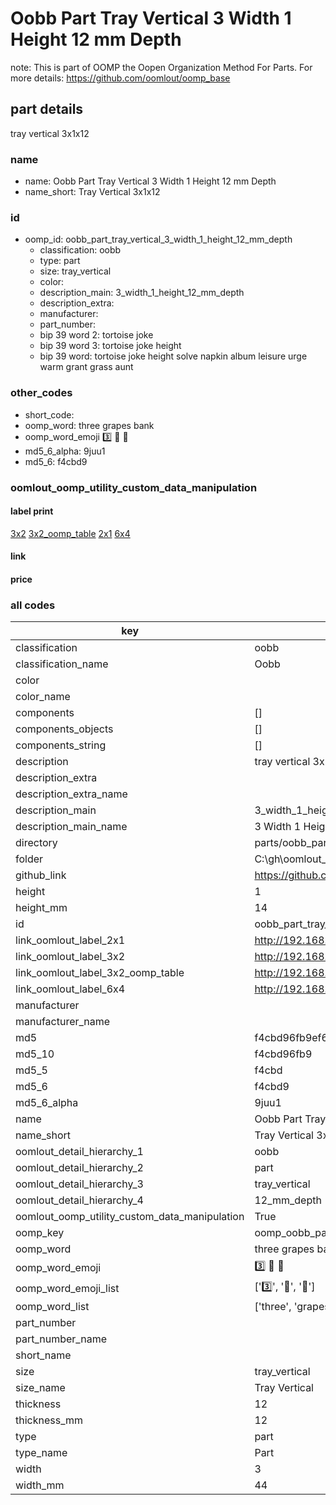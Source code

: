 # Oobb Part Tray Vertical 3 Width 1 Height 12 mm Depth  

note: This is part of OOMP the Oopen Organization Method For Parts. For more details: https://github.com/oomlout/oomp_base

##  part details
  



tray vertical 3x1x12



### name
* name: Oobb Part Tray Vertical 3 Width 1 Height 12 mm Depth
* name_short: Tray Vertical 3x1x12 
### id
* oomp_id: oobb_part_tray_vertical_3_width_1_height_12_mm_depth
  * classification: oobb
  * type: part
  * size: tray_vertical
  * color: 
  * description_main: 3_width_1_height_12_mm_depth
  * description_extra: 
  * manufacturer: 
  * part_number: 
  * bip 39 word 2: tortoise joke
  * bip 39 word 3: tortoise joke height
  * bip 39 word: tortoise joke height solve napkin album leisure urge warm grant grass aunt

### other_codes
* short_code: 
* oomp_word: three grapes bank
* oomp_word_emoji :three: :grapes: :bank:
* md5_6_alpha: 9juu1
* md5_6: f4cbd9






### oomlout_oomp_utility_custom_data_manipulation
#### label print
[3x2](http://192.168.1.245:1112/?label=oomp%209juu1)
[3x2_oomp_table](http://192.168.1.108:1112/?label=oomp%209juu1)
[2x1](http://192.168.1.242:1112/?label=oomp%209juu1)
[6x4](http://192.168.1.55:1112/?label=oomp%209juu1)    

#### link

                              

#### price







### all codes 
| key | value |  
| --- | --- |  
| classification | oobb |  
| classification_name | Oobb |  
| color |  |  
| color_name |  |  
| components | [] |  
| components_objects | [] |  
| components_string | [] |  
| description | tray vertical 3x1x12 |  
| description_extra |  |  
| description_extra_name |  |  
| description_main | 3_width_1_height_12_mm_depth |  
| description_main_name | 3 Width 1 Height 12 mm Depth |  
| directory | parts/oobb_part_tray_vertical_3_width_1_height_12_mm_depth |  
| folder | C:\gh\oomlout_oobb_version_4_generated_parts\parts\oobb_part_tray_vertical_3_width_1_height_12_mm_depth |  
| github_link | https://github.com/oomlout/oomlout_oomp_part_src/tree/main/parts/oobb_part_tray_vertical_3_width_1_height_12_mm_depth |  
| height | 1 |  
| height_mm | 14 |  
| id | oobb_part_tray_vertical_3_width_1_height_12_mm_depth |  
| link_oomlout_label_2x1 | http://192.168.1.242:1112/?label=oomp%209juu1 |  
| link_oomlout_label_3x2 | http://192.168.1.245:1112/?label=oomp%209juu1 |  
| link_oomlout_label_3x2_oomp_table | http://192.168.1.108:1112/?label=oomp%209juu1 |  
| link_oomlout_label_6x4 | http://192.168.1.55:1112/?label=oomp%209juu1 |  
| manufacturer |  |  
| manufacturer_name |  |  
| md5 | f4cbd96fb9ef6ff417c97ceed55e172c |  
| md5_10 | f4cbd96fb9 |  
| md5_5 | f4cbd |  
| md5_6 | f4cbd9 |  
| md5_6_alpha | 9juu1 |  
| name | Oobb Part Tray Vertical 3 Width 1 Height 12 mm Depth |  
| name_short | Tray Vertical 3x1x12  |  
| oomlout_detail_hierarchy_1 | oobb |  
| oomlout_detail_hierarchy_2 | part |  
| oomlout_detail_hierarchy_3 | tray_vertical |  
| oomlout_detail_hierarchy_4 | 12_mm_depth |  
| oomlout_oomp_utility_custom_data_manipulation | True |  
| oomp_key | oomp_oobb_part_tray_vertical_3_width_1_height_12_mm_depth |  
| oomp_word | three grapes bank |  
| oomp_word_emoji | :three: :grapes: :bank: |  
| oomp_word_emoji_list | [':three:', ':grapes:', ':bank:'] |  
| oomp_word_list | ['three', 'grapes', 'bank'] |  
| part_number |  |  
| part_number_name |  |  
| short_name |  |  
| size | tray_vertical |  
| size_name | Tray Vertical |  
| thickness | 12 |  
| thickness_mm | 12 |  
| type | part |  
| type_name | Part |  
| width | 3 |  
| width_mm | 44 |  
